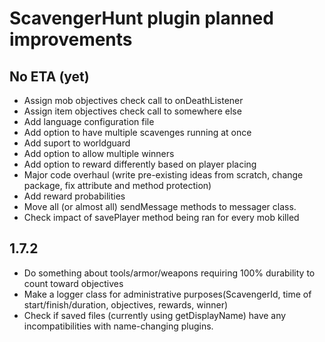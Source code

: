 # ScavengerHunt plugin planned improvements

## No ETA (yet)
* Assign mob objectives check call to onDeathListener
* Assign item objectives check call to somewhere else
* Add language configuration file
* Add option to have multiple scavenges running at once
* Add suport to worldguard
* Add option to allow multiple winners
* Add option to reward differently based on player placing
* Major code overhaul (write pre-existing ideas from scratch, change package, fix attribute and method protection)
* Add reward probabilities
* Move all (or almost all) sendMessage methods to messager class.
* Check impact of savePlayer method being ran for every mob killed

## 1.7.2
* Do something about tools/armor/weapons requiring 100% durability to count toward objectives
* Make a logger class for administrative purposes(ScavengerId, time of start/finish/duration, objectives, rewards, winner)
* Check if saved files (currently using getDisplayName) have any incompatibilities with name-changing plugins.
